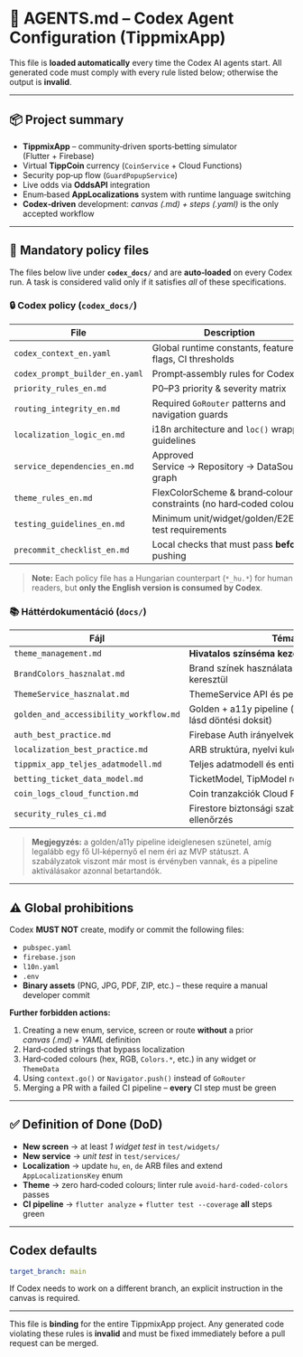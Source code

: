# 🧠 AGENTS.md – Codex Agent Configuration (TippmixApp)

This file is **loaded automatically** every time the Codex AI agents start. All generated code must comply with every rule listed below; otherwise the output is **invalid**.

---

## 📦 Project summary

* **TippmixApp** – community‑driven sports‑betting simulator (Flutter + Firebase)
* Virtual **TippCoin** currency (`CoinService` + Cloud Functions)
* Security pop‑up flow (`GuardPopupService`)
* Live odds via **OddsAPI** integration
* Enum‑based **AppLocalizations** system with runtime language switching
* **Codex‑driven** development: *canvas (.md) + steps (.yaml)* is the only accepted workflow

---

## 🧾 Mandatory policy files

The files below live under **`codex_docs/`** and are **auto‑loaded** on every Codex run. A task is considered valid only if it satisfies *all* of these specifications.

### 🔒 Codex policy (`codex_docs/`)

| File                           | Description                                                        |
| ------------------------------ | ------------------------------------------------------------------ |
| `codex_context_en.yaml`        | Global runtime constants, feature flags, CI thresholds             |
| `codex_prompt_builder_en.yaml` | Prompt‑assembly rules for Codex                                    |
| `priority_rules_en.md`         | P0–P3 priority & severity matrix                                   |
| `routing_integrity_en.md`      | Required `GoRouter` patterns and navigation guards                 |
| `localization_logic_en.md`     | i18n architecture and `loc()` wrapper guidelines                   |
| `service_dependencies_en.md`   | Approved Service → Repository → DataSource graph                   |
| `theme_rules_en.md`            | FlexColorScheme & brand‑colour constraints (no hard‑coded colours) |
| `testing_guidelines_en.md`     | Minimum unit/widget/golden/E2E test requirements                   |
| `precommit_checklist_en.md`    | Local checks that must pass **before** pushing                     |

> **Note:** Each policy file has a Hungarian counterpart (`*_hu.*`) for human readers, but **only the English version is consumed by Codex**.

### 📚 Háttérdokumentáció (`docs/`)

| Fájl                                   | Téma                                                             |
| -------------------------------------- | ---------------------------------------------------------------- |
| `theme_management.md`                  | **Hivatalos színséma kezelési dokumentáció**                     |
| `BrandColors_hasznalat.md`             | Brand színek használata `ThemeExtension`‑ön keresztül            |
| `ThemeService_hasznalat.md`            | ThemeService API és perzisztencia‑logika                         |
| `golden_and_accessibility_workflow.md` | Golden + a11y pipeline (jelenleg *inaktív*, lásd döntési doksit) |
| `auth_best_practice.md`                | Firebase Auth irányelvek                                         |
| `localization_best_practice.md`        | ARB struktúra, nyelvi kulcsok                                    |
| `tippmix_app_teljes_adatmodell.md`     | Teljes adatmodell és entitás‑kapcsolatok                         |
| `betting_ticket_data_model.md`         | TicketModel, TipModel részletes leírás                           |
| `coin_logs_cloud_function.md`          | Coin tranzakciók Cloud Function naplózása                        |
| `security_rules_ci.md`                 | Firestore biztonsági szabályok és CI ellenőrzés                  |

> **Megjegyzés:** a golden/a11y pipeline ideiglenesen szünetel, amíg legalább egy fő UI‑képernyő el nem éri az MVP státuszt. A szabályzatok viszont már most is érvényben vannak, és a pipeline aktiválásakor azonnal betartandók.

---

## ⚠️ Global prohibitions

Codex **MUST NOT** create, modify or commit the following files:

* `pubspec.yaml`
* `firebase.json`
* `l10n.yaml`
* `.env`
* **Binary assets** (PNG, JPG, PDF, ZIP, etc.) – these require a manual developer commit

**Further forbidden actions:**

1. Creating a new enum, service, screen or route **without** a prior *canvas (.md) + YAML* definition
2. Hard‑coded strings that bypass localization
3. Hard‑coded colours (hex, RGB, `Colors.*`, etc.) in any widget or `ThemeData`
4. Using `context.go()` or `Navigator.push()` instead of `GoRouter`
5. Merging a PR with a failed CI pipeline – **every** CI step must be green

---

## ✅ Definition of Done (DoD)

* **New screen** → at least *1 widget test* in `test/widgets/`
* **New service** → *unit test* in `test/services/`
* **Localization** → update `hu`, `en`, `de` ARB files and extend `AppLocalizationsKey` enum
* **Theme** → zero hard‑coded colours; linter rule `avoid-hard-coded-colors` passes
* **CI pipeline** → `flutter analyze` + `flutter test --coverage` **all** steps green

---

## Codex defaults

```yaml
target_branch: main
```

If Codex needs to work on a different branch, an explicit instruction in the canvas is required.

---

This file is **binding** for the entire TippmixApp project. Any generated code violating these rules is **invalid** and must be fixed immediately before a pull request can be merged.
